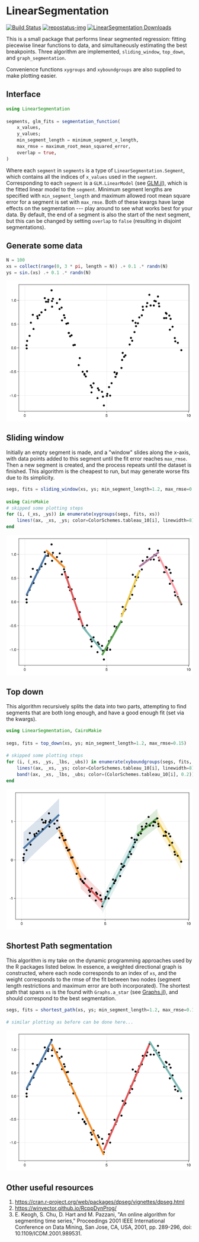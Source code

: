 # LinearSegmentation

[repostatus-url]: https://www.repostatus.org/#active
[repostatus-img]: https://www.repostatus.org/badges/latest/active.svg

[![Build Status](https://github.com/stelmo/LinearSegmentation.jl/actions/workflows/CI.yml/badge.svg?branch=master)](https://github.com/stelmo/LinearSegmentation.jl/actions/workflows/CI.yml?query=branch%3Amaster) [![repostatus-img]][repostatus-url] [![LinearSegmentation Downloads](https://shields.io/endpoint?url=https://pkgs.genieframework.com/api/v1/badge/LinearSegmentation)](https://pkgs.genieframework.com?packages=LinearSegmentation)

This is a small package that performs linear segmented regression: fitting
piecewise linear functions to data, and simultaneously estimating the best
breakpoints. Three algorithm are implemented, `sliding_window`, `top_down`, and
`graph_segmentation`.

Convenience functions `xygroups` and `xyboundgroups` are also supplied to make
plotting easier.

## Interface
```julia
using LinearSegmentation

segments, glm_fits = segmentation_function(
    x_values, 
    y_values; 
    min_segment_length = minimum_segment_x_length, 
    max_rmse = maximum_root_mean_squared_error,
    overlap = true,
)
```
Where each `segment` in `segments` is a type of `LinearSegmentation.Segment`,
which contains all the indices of `x_values` used in the `segment`.
Corresponding to each `segment` is a `GLM.LinearModel` (see
[GLM.jl](https://github.com/JuliaStats/GLM.jl)), which is the fitted linear
model to the `segment`. Minimum segment lengths are specified with
`min_segment_length` and maximum allowed root mean square error for a segment is
set with `max_rmse`. Both of these kwargs have large effects on the segmentation
--- play around to see what works best for your data. By default, the end of a
segment is also the start of the next segment, but this can be changed by
setting `overlap` to `false` (resulting in disjoint segmentations).

## Generate some data
```julia
N = 100
xs = collect(range(0, 3 * pi, length = N)) .+ 0.1 .* randn(N)
ys = sin.(xs) .+ 0.1 .* randn(N)
```
![Raw data to be segmented](imgs/data.png)

## Sliding window
Initially an empty segment is made, and a "window" slides along the x-axis, with
data points added to this segment until the fit error reaches `max_rmse`. Then a
new segment is created, and the process repeats until the dataset is finished.
This algorithm is the cheapest to run, but may generate worse fits due to its
simplicity.
```julia
segs, fits = sliding_window(xs, ys; min_segment_length=1.2, max_rmse=0.15)

using CairoMakie
# skipped some plotting steps
for (i, (_xs, _ys)) in enumerate(xygroups(segs, fits, xs))
    lines!(ax, _xs, _ys; color=ColorSchemes.tableau_10[i], linewidth=8)
end
```
![Sliding window segmentation](imgs/sliding_window.png)

## Top down
This algorithm recursively splits the data into two parts, attempting to find
segments that are both long enough, and have a good enough fit (set via the
kwargs).
```julia
using LinearSegmentation, CairoMakie

segs, fits = top_down(xs, ys; min_segment_length=1.2, max_rmse=0.15)

# skipped some plotting steps
for (i, (_xs, _ys, _lbs, _ubs)) in enumerate(xyboundgroups(segs, fits, xs))
    lines!(ax, _xs, _ys; color=ColorSchemes.tableau_10[i], linewidth=8)
    band!(ax, _xs, _lbs, _ubs; color=(ColorSchemes.tableau_10[i], 0.2))
end
```
![Top down segmentation](imgs/top_down.png)

## Shortest Path segmentation
This algorithm is my take on the dynamic programming approaches used by the R
packages listed below. In essence, a weighted directional graph is constructed,
where each node corresponds to an index of `xs`, and the weight corresponds to
the rmse of the fit between two nodes (segment length restrictions and maximum
error are both incorporated). The shortest path that spans `xs` is the found
with `Graphs.a_star` (see
[Graphs.jl](https://github.com/JuliaGraphs/Graphs.jl)), and should correspond to
the best segmentation.
```julia
segs, fits = shortest_path(xs, ys; min_segment_length=1.2, max_rmse=0.15)

# similar plotting as before can be done here...
```
![Shortest Path segmentation](imgs/shortest_path.png)

## Other useful resources
1. https://cran.r-project.org/web/packages/dpseg/vignettes/dpseg.html
2. https://winvector.github.io/RcppDynProg/
3. E. Keogh, S. Chu, D. Hart and M. Pazzani, "An online algorithm for segmenting
   time series," Proceedings 2001 IEEE International Conference on Data Mining,
   San Jose, CA, USA, 2001, pp. 289-296, doi: 10.1109/ICDM.2001.989531.
